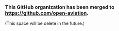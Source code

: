 ### This GitHub organization has been merged to <https://github.com/open-aviation>.

(This space will be delete in the future.)

